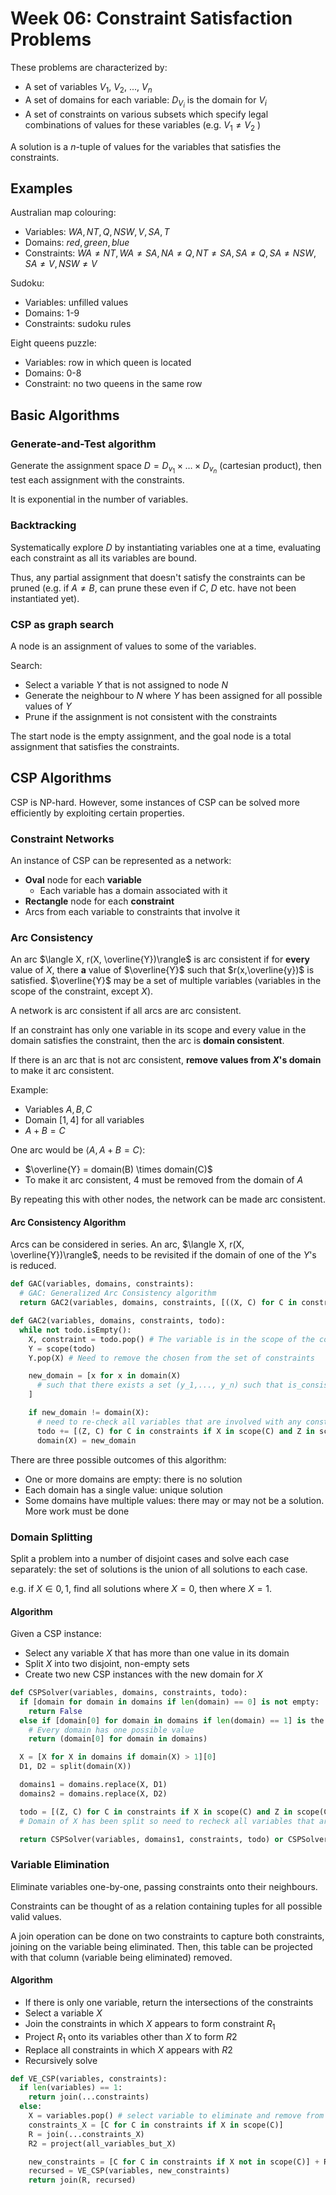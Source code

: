 # Week 06: Constraint Satisfaction Problems

These problems are characterized by:

- A set of variables $V_1$, $V_2$, ..., $V_n$
- A set of domains for each variable: $D_{V_i}$ is the domain for $V_i$
- A set of constraints on various subsets which specify legal combinations of values for these variables (e.g. $V_1 \neq V_2$ )

A solution is a *n*-tuple of values for the variables that satisfies the constraints.

## Examples

Australian map colouring:

- Variables: $WA, NT, Q, NSW, V, SA, T$
- Domains: ${red, green, blue}$
- Constraints: $WA \neq NT, WA \neq SA, NA \neq Q, NT \neq SA, SA \neq Q, SA \neq NSW, SA \neq V, NSW \neq V$

Sudoku:

- Variables: unfilled values
- Domains: 1-9
- Constraints: sudoku rules

Eight queens puzzle:

- Variables: row in which queen is located
- Domains: 0-8
- Constraint: no two queens in the same row

## Basic Algorithms

### Generate-and-Test algorithm

Generate the assignment space $D = D_{v_1} \times \dots \times D_{v_n}$ (cartesian product), then test each assignment with the constraints.

It is exponential in the number of variables.

### Backtracking

Systematically explore *D* by instantiating variables one at a time, evaluating each constraint as all its variables are bound.

Thus, any partial assignment that doesn't satisfy the constraints can be pruned (e.g. if $A \neq B$, can prune these even if $C$, $D$ etc. have not been instantiated yet).

### CSP as graph search

A node is an assignment of values to some of the variables.

Search:

- Select a variable $Y$ that is not assigned to node $N$
- Generate the neighbour to $N$ where $Y$ has been assigned for all possible values of $Y$
- Prune if the assignment is not consistent with the constraints

The start node is the empty assignment, and the goal node is a total assignment that satisfies the constraints.

## CSP Algorithms

CSP is NP-hard. However, some instances of CSP can be solved more efficiently by exploiting certain properties.

### Constraint Networks

An instance of CSP can be represented as a network:

- **Oval** node for each **variable**
  - Each variable has a domain associated with it
- **Rectangle** node for each **constraint**
- Arcs from each variable to constraints that involve it

### Arc Consistency

An arc $\langle X, r(X, \overline{Y})\rangle$ is arc consistent if for **every** value of $X$, there **a** value of $\overline{Y}$ such that $r(x,\overline{y})$ is satisfied. $\overline{Y}$ may be a set of multiple variables (variables in the scope of the constraint, except $X$).

A network is arc consistent if all arcs are arc consistent.

If an constraint has only one variable in its scope and every value in the domain satisfies the constraint, then the arc is **domain consistent**.

If there is an arc that is not arc consistent, **remove values from $X$'s domain** to make it arc consistent.

Example:

- Variables $A, B, C$
- Domain $[1, 4]$ for all variables
- $A + B = C$

One arc would be $\langle{A, A+B=C}\rangle$:

- $\overline{Y} = domain(B) \times domain(C)$
- To make it arc consistent, $4$ must be removed from the domain of $A$

By repeating this with other nodes, the network can be made arc consistent.

#### Arc Consistency Algorithm

Arcs can be considered in series. An arc, $\langle X, r(X, \overline{Y})\rangle$, needs to be revisited if the domain of one of the $Y$'s is reduced.

```python
def GAC(variables, domains, constraints):
  # GAC: Generalized Arc Consistency algorithm
  return GAC2(variables, domains, constraints, [((X, C) for C in constraints if X in scope(C)) for X in variables].flatten())

def GAC2(variables, domains, constraints, todo):
  while not todo.isEmpty():
    X, constraint = todo.pop() # The variable is in the scope of the constraint (i.e. it is relevant)
    Y = scope(todo)
    Y.pop(X) # Need to remove the chosen from the set of constraints

    new_domain = [x for x in domain(X)
      # such that there exists a set (y_1,..., y_n) such that is_consistent(X=x, Y_1=y_1, ..., Y_n=y_n)
    ]

    if new_domain != domain(X):
      # need to re-check all variables that are involved with any constraints involving X
      todo += [(Z, C) for C in constraints if X in scope(C) and Z in scope(C) and X != Z]
      domain(X) = new_domain
```

There are three possible outcomes of this algorithm:

- One or more domains are empty: there is no solution
- Each domain has a single value: unique solution
- Some domains have multiple values:  there may or may not be a solution. More work must be done

### Domain Splitting

Split a problem into a number of disjoint cases and solve each case separately: the set of solutions is the union of all solutions to each case.

e.g. if $X \in {0,1}$, find all solutions where $X=0$, then where $X=1$.

#### Algorithm

Given a CSP instance:

- Select any variable $X$ that has more than one value in its domain
- Split $X$ into two disjoint, non-empty sets
- Create two new CSP instances with the new domain for $X$

```python
def CSPSolver(variables, domains, constraints, todo):
  if [domain for domain in domains if len(domain) == 0] is not empty:
    return False
  else if [domain[0] for domain in domains if len(domain) == 1] is the same length:
    # Every domain has one possible value
    return (domain[0] for domain in domains)

  X = [X for X in domains if domain(X) > 1][0]
  D1, D2 = split(domain(X))

  domains1 = domains.replace(X, D1)
  domains2 = domains.replace(X, D2)

  todo = [(Z, C) for C in constraints if X in scope(C) and Z in scope(C) and X != Z]
  # Domain of X has been split so need to recheck all variables that are involved with constraints involving X

  return CSPSolver(variables, domains1, constraints, todo) or CSPSolver(variables, domains2, constraints, todo)
```

### Variable Elimination

Eliminate variables one-by-one, passing constraints onto their neighbours.

Constraints can be thought of as a relation containing tuples for all possible valid values.

A join operation can be done on two constraints to capture both constraints, joining on the variable being eliminated. Then, this table can be projected with that column (variable being eliminated) removed.

#### Algorithm

- If there is only one variable, return the intersections of the constraints
- Select a variable $X$
- Join the constraints in which $X$ appears to form constraint $R_1$
- Project $R_1$ onto its variables other than $X$ to form $R2$
- Replace all constraints in which $X$ appears with $R2$
- Recursively solve

```python
def VE_CSP(variables, constraints):
  if len(variables) == 1:
    return join(...constraints)
  else:
    X = variables.pop() # select variable to eliminate and remove from variables
    constraints_X = [C for C in constraints if X in scope(C)]
    R = join(...constraints_X)
    R2 = project(all_variables_but_X)

    new_constraints = [C for C in constraints if X not in scope(C)] + R2
    recursed = VE_CSP(variables, new_constraints)
    return join(R, recursed)
```